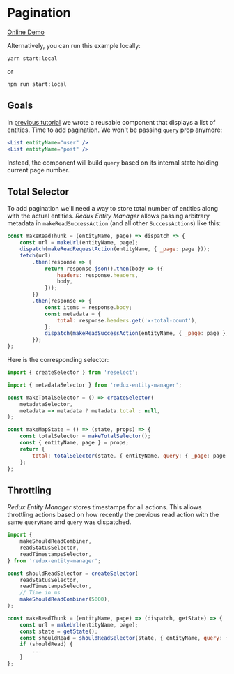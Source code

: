 # Pagination

[Online Demo](https://codesandbox.io/embed/github/redux-entity-manager/redux-entity-manager/tree/master/examples/react-redux-thunk/pagination)

Alternatively, you can run this example locally:

```
yarn start:local
```

or

```
npm run start:local
```


## Goals

In [previous tutorial](../queries) we wrote a reusable component that displays a list of entities. Time to add pagination. We won't be passing `query` prop anymore:

```jsx
<List entityName="user" />
<List entityName="post" />
```

Instead, the component will build `query` based on its internal state holding current page number.


## Total Selector

To add pagination we'll need a way to store total number of entities along with the actual entities.
*Redux Entity Manager* allows passing arbitrary metadata in `makeReadSuccessAction` (and all other `SuccessAction`s) like this:

```js
const makeReadThunk = (entityName, page) => dispatch => {
    const url = makeUrl(entityName, page);
    dispatch(makeReadRequestAction(entityName, { _page: page }));
    fetch(url)
        .then(response => {
            return response.json().then(body => ({
                headers: response.headers,
                body,
            }));
        })
        .then(response => {
            const items = response.body;
            const metadata = {
                total: response.headers.get('x-total-count'),
            };
            dispatch(makeReadSuccessAction(entityName, { _page: page }, items, metadata));
        });
};
```

Here is the corresponding selector:

```js
import { createSelector } from 'reselect';

import { metadataSelector } from 'redux-entity-manager';

const makeTotalSelector = () => createSelector(
    metadataSelector,
    metadata => metadata ? metadata.total : null,
);

const makeMapState = () => (state, props) => {
    const totalSelector = makeTotalSelector();
    const { entityName, page } = props;
    return {
        total: totalSelector(state, { entityName, query: { _page: page } }),
    };
};
```


## Throttling

*Redux Entity Manager* stores timestamps for all actions.
This allows throttling actions based on how recently the previous read action with the same `queryName` and `query` was dispatched.

```js
import {
    makeShouldReadCombiner,
    readStatusSelector,
    readTimestampsSelector,
} from 'redux-entity-manager';

const shouldReadSelector = createSelector(
    readStatusSelector,
    readTimestampsSelector,
    // Time in ms
    makeShouldReadCombiner(5000),
);

const makeReadThunk = (entityName, page) => (dispatch, getState) => {
    const url = makeUrl(entityName, page);
    const state = getState();
    const shouldRead = shouldReadSelector(state, { entityName, query: { _page: page } });
    if (shouldRead) {
        ...
    }
};
```
